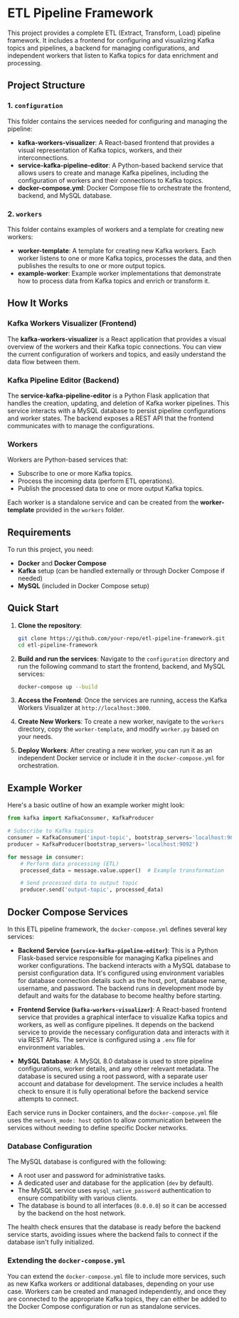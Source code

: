 # ETL Pipeline Framework

This project provides a complete ETL (Extract, Transform, Load) pipeline framework. It includes a frontend for configuring and visualizing Kafka topics and pipelines, a backend for managing configurations, and independent workers that listen to Kafka topics for data enrichment and processing.

## Project Structure

### 1. `configuration`
This folder contains the services needed for configuring and managing the pipeline:
- **kafka-workers-visualizer**: A React-based frontend that provides a visual representation of Kafka topics, workers, and their interconnections.
- **service-kafka-pipeline-editor**: A Python-based backend service that allows users to create and manage Kafka pipelines, including the configuration of workers and their connections to Kafka topics.
- **docker-compose.yml**: Docker Compose file to orchestrate the frontend, backend, and MySQL database.

### 2. `workers`
This folder contains examples of workers and a template for creating new workers:
- **worker-template**: A template for creating new Kafka workers. Each worker listens to one or more Kafka topics, processes the data, and then publishes the results to one or more output topics.
- **example-worker**: Example worker implementations that demonstrate how to process data from Kafka topics and enrich or transform it.

## How It Works

### Kafka Workers Visualizer (Frontend)
The **kafka-workers-visualizer** is a React application that provides a visual overview of the workers and their Kafka topic connections. You can view the current configuration of workers and topics, and easily understand the data flow between them.

### Kafka Pipeline Editor (Backend)
The **service-kafka-pipeline-editor** is a Python Flask application that handles the creation, updating, and deletion of Kafka worker pipelines. This service interacts with a MySQL database to persist pipeline configurations and worker states. The backend exposes a REST API that the frontend communicates with to manage the configurations.

### Workers
Workers are Python-based services that:
- Subscribe to one or more Kafka topics.
- Process the incoming data (perform ETL operations).
- Publish the processed data to one or more output Kafka topics.

Each worker is a standalone service and can be created from the **worker-template** provided in the `workers` folder.

## Requirements

To run this project, you need:
- **Docker** and **Docker Compose**
- **Kafka** setup (can be handled externally or through Docker Compose if needed)
- **MySQL** (included in Docker Compose setup)

## Quick Start

1. **Clone the repository**:
    ```bash
    git clone https://github.com/your-repo/etl-pipeline-framework.git
    cd etl-pipeline-framework
    ```

2. **Build and run the services**:
    Navigate to the `configuration` directory and run the following command to start the frontend, backend, and MySQL services:
    ```bash
    docker-compose up --build
    ```

3. **Access the Frontend**:
    Once the services are running, access the Kafka Workers Visualizer at `http://localhost:3000`.

4. **Create New Workers**:
    To create a new worker, navigate to the `workers` directory, copy the `worker-template`, and modify `worker.py` based on your needs.

5. **Deploy Workers**:
    After creating a new worker, you can run it as an independent Docker service or include it in the `docker-compose.yml` for orchestration.

## Example Worker

Here's a basic outline of how an example worker might look:

```python
from kafka import KafkaConsumer, KafkaProducer

# Subscribe to Kafka topics
consumer = KafkaConsumer('input-topic', bootstrap_servers='localhost:9092')
producer = KafkaProducer(bootstrap_servers='localhost:9092')

for message in consumer:
    # Perform data processing (ETL)
    processed_data = message.value.upper()  # Example transformation

    # Send processed data to output topic
    producer.send('output-topic', processed_data)
```

## Docker Compose Services

In this ETL pipeline framework, the `docker-compose.yml` defines several key services:

- **Backend Service (`service-kafka-pipeline-editor`)**: This is a Python Flask-based service responsible for managing Kafka pipelines and worker configurations. The backend interacts with a MySQL database to persist configuration data. It's configured using environment variables for database connection details such as the host, port, database name, username, and password. The backend runs in development mode by default and waits for the database to become healthy before starting.

- **Frontend Service (`kafka-workers-visualizer`)**: A React-based frontend service that provides a graphical interface to visualize Kafka topics and workers, as well as configure pipelines. It depends on the backend service to provide the necessary configuration data and interacts with it via REST APIs. The service is configured using a `.env` file for environment variables.

- **MySQL Database**: A MySQL 8.0 database is used to store pipeline configurations, worker details, and any other relevant metadata. The database is secured using a root password, with a separate user account and database for development. The service includes a health check to ensure it is fully operational before the backend service attempts to connect.

Each service runs in Docker containers, and the `docker-compose.yml` file uses the `network_mode: host` option to allow communication between the services without needing to define specific Docker networks.

### Database Configuration
The MySQL database is configured with the following:
- A root user and password for administrative tasks.
- A dedicated user and database for the application (`dev` by default).
- The MySQL service uses `mysql_native_password` authentication to ensure compatibility with various clients.
- The database is bound to all interfaces (`0.0.0.0`) so it can be accessed by the backend on the host network.

The health check ensures that the database is ready before the backend service starts, avoiding issues where the backend fails to connect if the database isn't fully initialized.

### Extending the `docker-compose.yml`
You can extend the `docker-compose.yml` file to include more services, such as new Kafka workers or additional databases, depending on your use case. Workers can be created and managed independently, and once they are connected to the appropriate Kafka topics, they can either be added to the Docker Compose configuration or run as standalone services.
